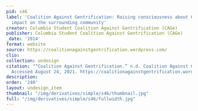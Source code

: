 ```yaml
---
pid: s46
label: 'Coalition Against Gentrification: Raising consciousness about Columbia''s
  impact on the surrounding community'
creator: Columbia Student Coalition Against Gentrification (CAGe)
publisher: Columbia Student Coalition Against Gentrification (CAGe)
_date: '2014'
format: website
source: https://coalitionagainstgentrification.wordpress.com/
clio:
collection: undesign
citation: "“Coalition Against Gentrification.” n.d. Coalition Against Gentrification.
  Accessed August 24, 2021. https://coalitionagainstgentrification.wordpress.com/."
description:
order: '240'
layout: undesign_item
thumbnail: "/img/derivatives/simple/s46/thumbnail.jpg"
full: "/img/derivatives/simple/s46/fullwidth.jpg"
---
```

